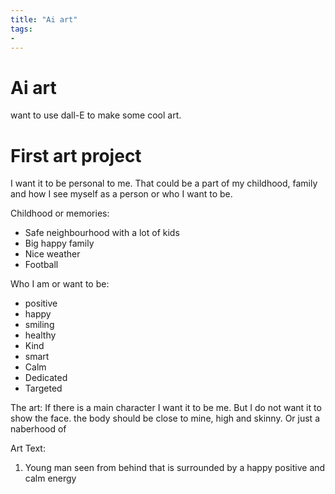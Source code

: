 ```yaml
---
title: "Ai art"
tags:
- 
---
```

# Ai art
want to use dall-E to make some cool art.

# First art project
I want it to be personal to me. That could be a part of my childhood, family and how I see myself as a person or who I want to be.

Childhood or memories:
- Safe neighbourhood with a lot of kids
- Big happy family
- Nice weather
- Football

Who I am or want to be:
- positive
- happy
- smiling
- healthy
- Kind
- smart
- Calm
- Dedicated
- Targeted

The art:
If there is a main character I want it to be me. But I do not want it to show the face. the body should be close to mine, high and skinny. Or just a naberhood of 

Art Text:
1. Young man seen from behind that is surrounded by a happy positive and calm energy

